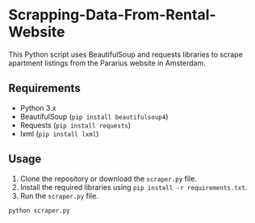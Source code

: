 # Scrapping-Data-From-Rental-Website

This Python script uses BeautifulSoup and requests libraries to scrape apartment listings from the Pararius website in Amsterdam.

## Requirements

- Python 3.x
- BeautifulSoup (`pip install beautifulsoup4`)
- Requests (`pip install requests`)
- lxml (`pip install lxml`)

## Usage

1. Clone the repository or download the `scraper.py` file.
2. Install the required libraries using `pip install -r requirements.txt`.
3. Run the `scraper.py` file.

```bash
python scraper.py
